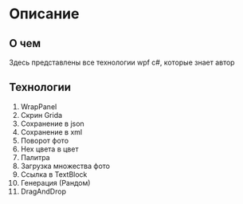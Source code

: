 # Описание
## О чем
Здесь представлены все технологии wpf c#, которые знает автор

## Технологии
1. WrapPanel
2. Скрин Gridа
3. Сохранение в json
4. Сохранение в xml
5. Поворот фото
6. Hex цвета в цвет
7. Палитра
8. Загрузка множества фото
9. Ссылка в TextBlock
10. Генерация (Рандом)
11. DragAndDrop
